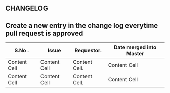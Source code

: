 ## CHANGELOG

## Create a new entry in the change log everytime pull request is approved

| S.No .        | Issue         | Requestor.    | Date merged into Master |
| ------------- | ------------- | ------------- | ----------------------- |
| Content Cell  | Content Cell  |Content Cell.  |Content Cell             |
| Content Cell  | Content Cell  |Content Cell.  |Content Cell             |
